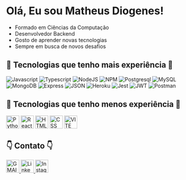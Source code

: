 # Olá, Eu sou Matheus Diogenes!

- Formado em Ciências da Computação
- Desenvolvedor Backend
- Gosto de aprender novas tecnologias
- Sempre em busca de novos desafios
 
## 👑 Tecnologias que tenho mais experiência 👑
 
 <div style="display: inline_block">
  <img alt="Javascript" height:"35" src="https://img.shields.io/badge/JavaScript-323330?style=for-the-badge&logo=javascript&logoColor=F7DF1E">
  <img alt="Typescript" height:"35" src="https://img.shields.io/badge/TypeScript-007ACC?style=for-the-badge&logo=typescript&logoColor=white">
  <img alt="NodeJS" height:"35" src="https://img.shields.io/badge/Node.js-339933?style=for-the-badge&logo=nodedotjs&logoColor=white" />  
  <img alt="NPM" height:"35" src="https://img.shields.io/badge/npm-CB3837?style=for-the-badge&logo=npm&logoColor=white" />  
  <img alt="Postgresql" height:"35" src="https://img.shields.io/badge/PostgreSQL-316192?style=for-the-badge&logo=postgresql&logoColor=white" />          
  <img alt="MySQL" height:"35" src="https://img.shields.io/badge/MySQL-005C84?style=for-the-badge&logo=mysql&logoColor=white" />
  <img alt="MongoDB" height:"35" src="https://img.shields.io/badge/MongoDB-4EA94B?style=for-the-badge&logo=mongodb&logoColor=white" />
  <img alt="Express" height:"35" src="https://img.shields.io/badge/Express.js-000000?style=for-the-badge&logo=express&logoColor=white" /> 
  <img alt="JSON" height:"35" src="https://img.shields.io/badge/json-5E5C5C?style=for-the-badge&logo=json&logoColor=white" />  
  <img alt="Heroku" height:"35" src="https://img.shields.io/badge/Heroku-430098?style=for-the-badge&logo=heroku&logoColor=white" />  
  <img alt="Jest" height:"35" src="https://img.shields.io/badge/Jest-C21325?style=for-the-badge&logo=jest&logoColor=white" />  
  <img alt="JWT" height:"35" src="https://img.shields.io/badge/JWT-000000?style=for-the-badge&logo=JSON%20web%20tokens&logoColor=white" />  
  <img alt="Postman" height:"35" src="https://img.shields.io/badge/Postman-FF6C37?style=for-the-badge&logo=Postman&logoColor=white" />  
  
 </div>         

## 👑 Tecnologias que tenho menos experiência 👑

<div style="display: inline_block">
  <img height= "35" alt="Python" src="https://img.shields.io/badge/Python-FFD43B?style=for-the-badge&logo=python&logoColor=blue">
  <img height= "35" alt="ReactJS" src="https://img.shields.io/badge/React-20232A?style=for-the-badge&logo=react&logoColor=61DAFB">
  <img height= "35" alt="HTML" src="https://img.shields.io/badge/HTML5-E34F26?style=for-the-badge&logo=html5&logoColor=white"> 
  <img height= "35" alt="CSS" src="https://img.shields.io/badge/CSS3-1572B6?style=for-the-badge&logo=css3&logoColor=white">          
  <img height= "35" alt="VITE" src="	https://img.shields.io/badge/Vite-B73BFE?style=for-the-badge&logo=vite&logoColor=FFD62E">          
</div> 

 
## 👇 Contato 👇

<div style="display: inline_block">
  <a target="_blank" href="mailto:matheusdiogenes98@gmail.com/">
    <img alt="GMAIL" src="https://img.shields.io/badge/Gmail-D14836?style=for-the-badge&logo=gmail&logoColor=white" height="35">
  </a>
  <a target="_blank" href="https://www.linkedin.com/in/matheusdiogenes/">
    <img alt="Linkedin" src="https://img.shields.io/badge/LinkedIn-0077B5?style=for-the-badge&logo=linkedin&logoColor=white" height="35">
  </a>
  <a target="_blank" href="https://www.instagram.com/matheus.diogeness/">
    <img alt="Instagram" src="https://img.shields.io/badge/Instagram-E4405F?style=for-the-badge&logo=instagram&logoColor=white" height="35">
  </a>
</div> 


